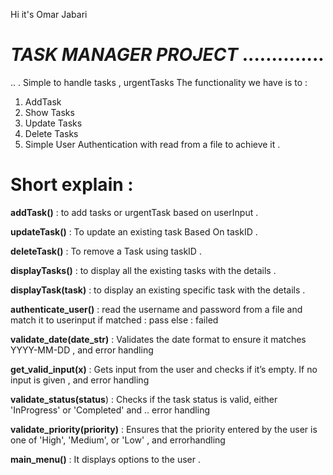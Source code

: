 Hi it's Omar Jabari 

# **_TASK MANAGER PROJECT_** ..............

..
.
Simple to handle tasks , urgentTasks  The functionality we have is to :
1.  AddTask
2.  Show Tasks
3.  Update Tasks
4.  Delete Tasks
5.  Simple User Authentication with read from a file to achieve it .


# **Short explain :**

**addTask()** : to add tasks or urgentTask based on userInput .

**updateTask()** : To update an existing task Based On taskID .

**deleteTask()** : To remove a Task using taskID .

**displayTasks()** : to display all the existing tasks with the details . 

**displayTask(task)** : to display an existing specific task with the details .

**authenticate_user()** : read the username and password from a file and match it to userinput if matched : pass else : failed

**validate_date(date_str)** : Validates the date format to ensure it matches YYYY-MM-DD , and error handling

**get_valid_input(x)** : Gets input from the user and checks if it’s empty.  If no input is given , and error handling

**validate_status(status**) : Checks if the task status is valid, either 'InProgress' or 'Completed' and .. error handling


**validate_priority(priority)** : Ensures that the priority entered by the user is one of 'High', 'Medium', or 'Low' , and errorhandling


**main_menu()** :  It displays options to the user .

